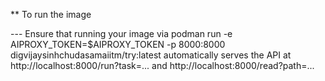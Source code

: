 
** To run the image

--- Ensure that running your image via podman run -e AIPROXY_TOKEN=$AIPROXY_TOKEN -p 8000:8000 digvijaysinhchudasamaiitm/try:latest
 automatically serves the API at http://localhost:8000/run?task=... and http://localhost:8000/read?path=...
